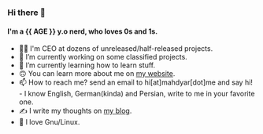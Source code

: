### Hi there 👋

#### I'm a {{ AGE }} y.o nerd, who loves 0s and 1s.
- 🧍‍♂️ I'm CEO at dozens of unreleased/half-released projects.
- 🔭 I’m currently working on some classified projects.
- 🌱 I’m currently learning how to learn stuff.
- 🙃 You can learn more about me on [my website](https://mahdyar.me).
- 📫 How to reach me? send an email to hi[at]mahdyar[dot]me and say hi! - I know English, German(kinda) and Persian, write to me in your favorite one.
- ✍️ I write my thoughts on [my blog](https://blog.mahdyar.me).
- 🐧 I love Gnu/Linux.
